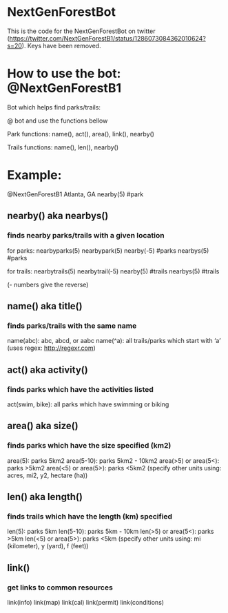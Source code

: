 # NextGenForestBot

This is the code for the NextGenForestBot on twitter (https://twitter.com/NextGenForestB1/status/1286073084362010624?s=20).
Keys have been removed.

# How to use the bot: @NextGenForestB1

Bot which helps find parks/trails:

@ bot and use the functions bellow

Park functions: name(),  act(), area(), link(), nearby()

Trails functions: name(),  len(), nearby()

# Example:
@NextGenForestB1
Atlanta, GA nearby(5) #park

## nearby() aka nearbys()
### finds nearby parks/trails with a given location

for parks:
nearbyparks(5)
nearbypark(5)
nearby(-5) #parks
nearbys(5) #parks

for trails:
nearbytrails(5)
nearbytrail(-5)
nearby(5) #trails
nearbys(5) #trails

(- numbers give the reverse)

## name() aka title()
### finds parks/trails with the same name

name(abc): abc, abcd, or aabc
name(^a): all trails/parks which start with ‘a’ (uses regex: http://regexr.com)

## act() aka activity()
### finds parks which have the activities listed

act(swim, bike): all parks which have swimming or biking

## area() aka size()
### finds parks which have the size specified (km2)

area(5): parks 5km2
area(5-10): parks 5km2 - 10km2
area(>5) or area(5<): parks >5km2
area(<5) or area(5>): parks <5km2
(specify other units using: acres, mi2, y2, hectare (ha))

## len() aka length()
### finds trails which have the length (km) specified

len(5): parks 5km
len(5-10): parks 5km - 10km
len(>5) or area(5<): parks >5km
len(<5) or area(5>): parks <5km
(specify other units using: mi (kilometer), y (yard), f (feet))

## link()
### get links to common resources

link(info)
link(map)
link(cal)
link(permit)
link(conditions)
